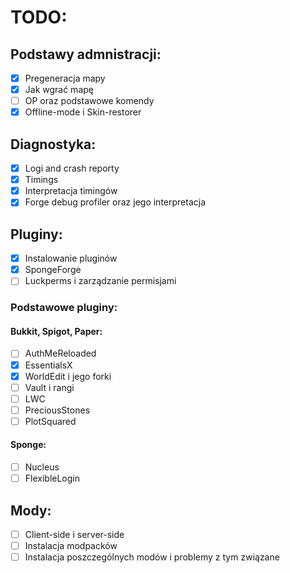 # TODO:
## Podstawy admnistracji:
- [x] Pregeneracja mapy
- [X] Jak wgrać mapę
- [ ] OP oraz podstawowe komendy
- [x] Offline-mode i Skin-restorer

## Diagnostyka:
- [x] Logi and crash reporty
- [x] Timings
- [x] Interpretacja timingów
- [x] Forge debug profiler oraz jego interpretacja

## Pluginy:
- [x] Instalowanie pluginów
- [x] SpongeForge
- [ ] Luckperms i zarządzanie permisjami

### Podstawowe pluginy:

#### Bukkit, Spigot, Paper:

- [ ] AuthMeReloaded
- [x] EssentialsX
- [X] WorldEdit i jego forki
- [ ] Vault i rangi
- [ ] LWC
- [ ] PreciousStones
- [ ] PlotSquared

#### Sponge:

- [ ] Nucleus
- [ ] FlexibleLogin

## Mody:
- [ ] Client-side i server-side
- [ ] Instalacja modpacków
- [ ] Instalacja poszczególnych modów i problemy z tym związane
